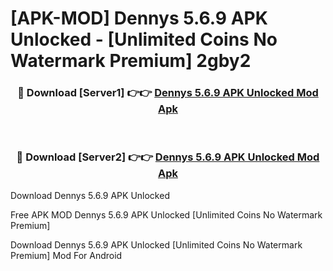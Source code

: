 # [APK-MOD] Dennys 5.6.9 APK Unlocked - [Unlimited Coins No Watermark Premium] 2gby2



<div align="center">
<h3>🔴 Download [Server1] 👉👉 <a href="https://momento.my/?title=Dennys_5.6.9_APK_Unlocked">Dennys 5.6.9 APK Unlocked Mod Apk</a></h3><br>

<h3>🔴 Download [Server2] 👉👉 <a href="https://momento.my/?title=Dennys_5.6.9_APK_Unlocked">Dennys 5.6.9 APK Unlocked Mod Apk</a></h3>
</div>



Download Dennys 5.6.9 APK Unlocked 

Free APK MOD Dennys 5.6.9 APK Unlocked [Unlimited Coins No Watermark Premium]

Download Dennys 5.6.9 APK Unlocked [Unlimited Coins No Watermark Premium] Mod For Android

